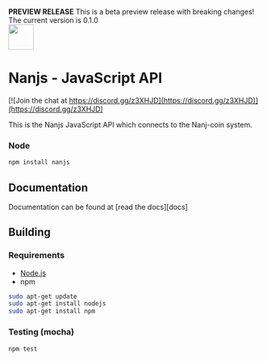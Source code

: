 **PREVIEW RELEASE** This is a beta preview release with breaking changes! The current version is 0.1.0 
</br>
<img src="https://nanjcoin.com/nanjs.png" width=50 />
# Nanjs - JavaScript API
[![Join the chat at https://discord.gg/z3XHJD](https://discord.gg/z3XHJD)](https://discord.gg/z3XHJD)

This is the Nanjs JavaScript API which connects to the Nanj-coin system.


### Node

```bash
npm install nanjs
```

## Documentation

Documentation can be found at [read the docs][docs]


## Building

### Requirements

* [Node.js](https://nodejs.org)
* npm

```bash
sudo apt-get update
sudo apt-get install nodejs
sudo apt-get install npm
```

### Testing (mocha)

```bash
npm test
```
